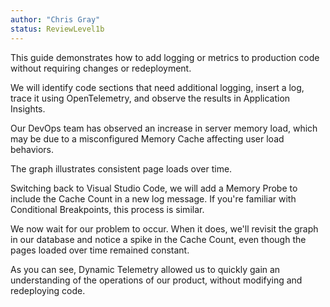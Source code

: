 ```yaml
---
author: "Chris Gray"
status: ReviewLevel1b
---
```


This guide demonstrates how to add logging or metrics to production code without requiring changes or redeployment.

We will identify code sections that need additional logging, insert a log, trace it using OpenTelemetry, and observe the results in Application Insights.

Our DevOps team has observed an increase in server memory load, which may be due to a misconfigured Memory Cache affecting user load behaviors.

The graph illustrates consistent page loads over time.

Switching back to Visual Studio Code, we will add a Memory Probe to include the Cache Count in a new log message. If you're familiar with Conditional Breakpoints, this process is similar.

We now wait for our problem to occur. When it does, we'll revisit the graph in our database and notice a spike in the Cache Count, even though the pages loaded over time remained constant.

As you can see, Dynamic Telemetry allowed us to quickly gain an understanding of the operations of our product, without modifying and redeploying code.
